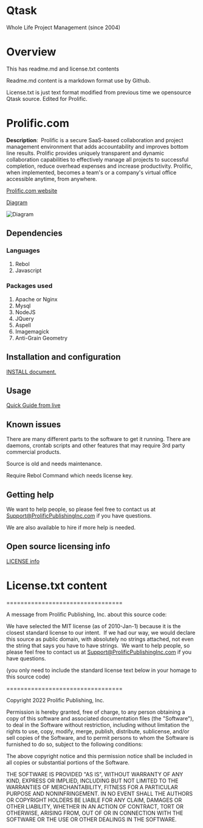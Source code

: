# Qtask

Whole Life Project Management (since 2004)

# Overview

This has readme.md and license.txt contents

Readme.md content is a markdown format use by Github.

License.txt is just text format modified from previous time we opensource Qtask source. Edited for Prolific.

# Prolific.com

**Description**:  Prolific is a secure SaaS-based collaboration and project management environment that adds accountability and improves bottom line results. Prolific provides uniquely transparent and dynamic collaboration capabilities to effectively manage all projects to successful completion, reduce overhead expenses and increase productivity. Prolific, when implemented, becomes a team's or a company's virtual office accessible anytime, from anywhere.

[Prolific.com website](https://www.prolific.com)

[Diagram](https://www.prolific.com/files.cgi?action=getwikisynd&uuid=NEBEUE1UTE5YC1RC6DMM123HJ3QT&projectid=494&fileviewid=395469)

![Diagram](https://www.prolific.com/files.cgi?action=getwikisynd&uuid=NEBEUE1UTE5YC1RC6DMM123HJ3QT&projectid=494&fileviewid=395469)

## Dependencies

### Languages

1.  Rebol
2.  Javascript

### Packages used

1.  Apache or Nginx
2.  Mysql
3.  NodeJS
4.  JQuery
5.  Aspell
6.  Imagemagick
7.  Anti-Grain Geometry

## Installation and configuration

[INSTALL document.](https://www.prolific.com/qwiki.cgi?mode=previewSynd&uuid=U965C78S9639Y33XGKBYVBQB78QT)

## Usage

[Quick Guide from live](https://www.prolific.com/quickguide/index.html)

## Known issues

There are many different parts to the software to get it running. There are daemons, crontab scripts and other features that may require 3rd party commercial products.

Source is old and needs maintenance.

Require Rebol Command which needs license key.

## Getting help

We want to help people, so please feel free to contact us at Support@ProlificPublishingInc.com if you have questions.

We are also available to hire if more help is needed.

## Open source licensing info

[LICENSE info](LICENSE.txt)

# License.txt content

=================================

A message from Prolific Publishing, Inc. about this source code:

We have selected the MIT license (as of 2010-Jan-1) because it is the closest standard license to our intent.  If we had our way, we would declare this source as public domain, with absolutely no strings attached, not even the string that says you have to have strings.  We want to help people, so please feel free to contact us at Support@ProlificPublishingInc.com if you have questions.

(you only need to include the standard license text below in your homage to this source code)

=================================

Copyright 2022 Prolific Publishing, Inc.

Permission is hereby granted, free of charge, to any person obtaining a copy of this software and associated documentation files (the "Software"), to deal in the Software without restriction, including without limitation the rights to use, copy, modify, merge, publish, distribute, sublicense, and/or sell copies of the Software, and to permit persons to whom the Software is furnished to do so, subject to the following conditions:

The above copyright notice and this permission notice shall be included in all copies or substantial portions of the Software.

THE SOFTWARE IS PROVIDED "AS IS", WITHOUT WARRANTY OF ANY KIND, EXPRESS OR IMPLIED, INCLUDING BUT NOT LIMITED TO THE WARRANTIES OF MERCHANTABILITY, FITNESS FOR A PARTICULAR PURPOSE AND NONINFRINGEMENT. IN NO EVENT SHALL THE AUTHORS OR COPYRIGHT HOLDERS BE LIABLE FOR ANY CLAIM, DAMAGES OR OTHER LIABILITY, WHETHER IN AN ACTION OF CONTRACT, TORT OR OTHERWISE, ARISING FROM, OUT OF OR IN CONNECTION WITH THE SOFTWARE OR THE USE OR OTHER DEALINGS IN THE SOFTWARE.
